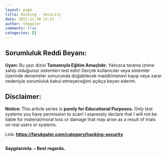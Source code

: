 ```yaml
---
layout: page
title: Hacking - Security
date: 2021-11-30 23:21
author: theguler
comments: true
categories: []
---
```

<!-- wp:heading -->
<h2 class="wp-block-heading"><strong>​​​​​​​​​Sorumluluk Reddi Beyanı:</strong></h2>
<!-- /wp:heading -->

<!-- wp:paragraph -->
<p><strong>Uyarı:</strong> Bu yazı dizisi <strong>Tamamıyla Eğitim Amaçlıdır.</strong> Yalnızca tarama iznine sahip olduğunuz sistemleri test edin! Gerçek kullanıcılar veya sistemler üzerinde denemeler sonucunda doğabilecek maddi/manevi kayıp veya zarar nedeniyle sorumluluk kabul etmeyeceğimi açıkça beyan ederim.</p>
<!-- /wp:paragraph -->

<!-- wp:heading -->
<h2 class="wp-block-heading"><strong>Disclaimer:</strong></h2>
<!-- /wp:heading -->

<!-- wp:paragraph -->
<p><strong>Notice: </strong>This article series is <strong>purely for Educational Purposes.</strong> Only test systems you have permission to scan! I expressly declare that I will not be liable for material/moral loss or damage that may arise as a result of trials on real users or systems.</p>
<!-- /wp:paragraph -->

<!-- wp:paragraph -->
<p>Link:<strong> <a href="https://farukguler.com/category/hacking-security/">https://farukguler.com/category/hacking-security</a></strong></p>
<!-- /wp:paragraph -->

<!-- wp:image {"id":2109,"sizeSlug":"large","linkDestination":"none"} -->
<figure class="wp-block-image size-large"><img src="https://theguler.wordpress.com/wp-content/uploads/2022/02/ceh.jpg?w=835" alt="" class="wp-image-2109" /></figure>
<!-- /wp:image -->

<!-- wp:paragraph -->
<p><strong>Saygılarımla. – Best regards.</strong></p>
<!-- /wp:paragraph -->
